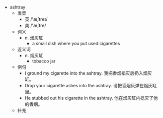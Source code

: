 - ashtray
  - 发音
    - 英 /'æʃtreɪ/
    - 美 /'æʃtre/
  - 词义
    - n. 烟灰缸
      - a small dish where you put used cigarettes
  - 近义词
    - n. 烟灰缸
      - tobacco jar
  - 例句
    - I ground my cigarette into the ashtray. 我把香烟掐灭后扔入烟灰缸。
    - Drop your cigarette ashes into the ashtray. 请把香烟灰弹在烟灰缸里。
    - He stubbed out his cigarette in the ashtray. 他在烟灰缸内捻灭了他的香烟。
  - 补充